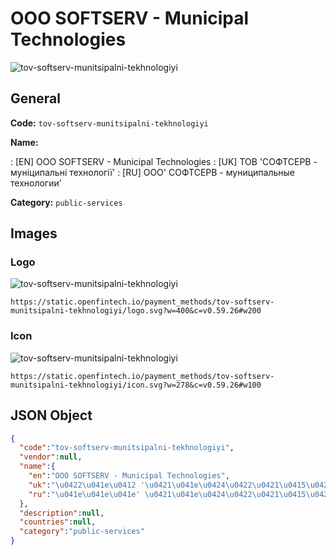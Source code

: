 
# OOO SOFTSERV - Municipal Technologies 
![tov-softserv-munitsipalni-tekhnologiyi](https://static.openfintech.io/payment_methods/tov-softserv-munitsipalni-tekhnologiyi/logo.svg?w=400&c=v0.59.26#w200)  

## General 
**Code:** `tov-softserv-munitsipalni-tekhnologiyi` 
 
**Name:** 
 
:	[EN] OOO SOFTSERV - Municipal Technologies 
:	[UK] ТОВ 'СОФТСЕРВ - муніципальні технології' 
:	[RU] ООО' СОФТСЕРВ - муниципальные технологии' 
 
**Category:** `public-services` 
 

## Images 

### Logo 
![tov-softserv-munitsipalni-tekhnologiyi](https://static.openfintech.io/payment_methods/tov-softserv-munitsipalni-tekhnologiyi/logo.svg?w=400&c=v0.59.26#w200)  

```
https://static.openfintech.io/payment_methods/tov-softserv-munitsipalni-tekhnologiyi/logo.svg?w=400&c=v0.59.26#w200
```  

### Icon 
![tov-softserv-munitsipalni-tekhnologiyi](https://static.openfintech.io/payment_methods/tov-softserv-munitsipalni-tekhnologiyi/icon.svg?w=278&c=v0.59.26#w100)  

```
https://static.openfintech.io/payment_methods/tov-softserv-munitsipalni-tekhnologiyi/icon.svg?w=278&c=v0.59.26#w100
```  

## JSON Object 

```json
{
  "code":"tov-softserv-munitsipalni-tekhnologiyi",
  "vendor":null,
  "name":{
    "en":"OOO SOFTSERV - Municipal Technologies",
    "uk":"\u0422\u041e\u0412 '\u0421\u041e\u0424\u0422\u0421\u0415\u0420\u0412 - \u043c\u0443\u043d\u0456\u0446\u0438\u043f\u0430\u043b\u044c\u043d\u0456 \u0442\u0435\u0445\u043d\u043e\u043b\u043e\u0433\u0456\u0457'",
    "ru":"\u041e\u041e\u041e' \u0421\u041e\u0424\u0422\u0421\u0415\u0420\u0412 - \u043c\u0443\u043d\u0438\u0446\u0438\u043f\u0430\u043b\u044c\u043d\u044b\u0435 \u0442\u0435\u0445\u043d\u043e\u043b\u043e\u0433\u0438\u0438'"
  },
  "description":null,
  "countries":null,
  "category":"public-services"
}
```  
